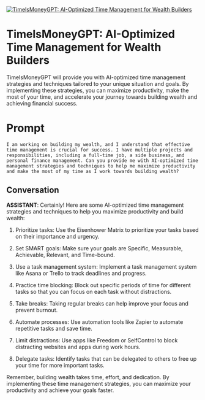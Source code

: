 
[![TimeIsMoneyGPT: AI-Optimized Time Management for Wealth Builders](https://flow-prompt-covers.s3.us-west-1.amazonaws.com/icon/vintage/vint_7.png)]()
# TimeIsMoneyGPT: AI-Optimized Time Management for Wealth Builders 
TimeIsMoneyGPT will provide you with AI-optimized time management strategies and techniques tailored to your unique situation and goals. By implementing these strategies, you can maximize productivity, make the most of your time, and accelerate your journey towards building wealth and achieving financial success.

# Prompt

```
I am working on building my wealth, and I understand that effective time management is crucial for success. I have multiple projects and responsibilities, including a full-time job, a side business, and personal finance management. Can you provide me with AI-optimized time management strategies and techniques to help me maximize productivity and make the most of my time as I work towards building wealth?
```

## Conversation

**ASSISTANT**: Certainly! Here are some AI-optimized time management strategies and techniques to help you maximize productivity and build wealth:



1. Prioritize tasks: Use the Eisenhower Matrix to prioritize your tasks based on their importance and urgency.



2. Set SMART goals: Make sure your goals are Specific, Measurable, Achievable, Relevant, and Time-bound.



3. Use a task management system: Implement a task management system like Asana or Trello to track deadlines and progress.



4. Practice time blocking: Block out specific periods of time for different tasks so that you can focus on each task without distractions.



5. Take breaks: Taking regular breaks can help improve your focus and prevent burnout.



6. Automate processes: Use automation tools like Zapier to automate repetitive tasks and save time.



7. Limit distractions: Use apps like Freedom or SelfControl to block distracting websites and apps during work hours.



8. Delegate tasks: Identify tasks that can be delegated to others to free up your time for more important tasks.



Remember, building wealth takes time, effort, and dedication. By implementing these time management strategies, you can maximize your productivity and achieve your goals faster.


